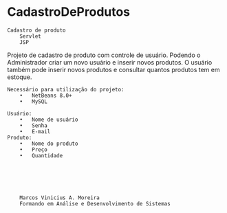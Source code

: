 # CadastroDeProdutos

	Cadastro de produto
		Servlet
		JSP


Projeto de cadastro de produto com controle de usuário. Podendo o Administrador criar um novo usuário e inserir novos produtos.
O usuário também pode inserir novos produtos e consultar quantos produtos tem em estoque.


	Necessário para utilização do projeto:
		•	NetBeans 8.0+
		•	MySQL

	Usuário:
		•	Nome de usuário
		•	Senha
		•	E-mail
	Produto:
		•	Nome do produto
		•	Preço
		•	Quantidade






		Marcos Vinicius A. Moreira
		Formando em Análise e Desenvolvimento de Sistemas